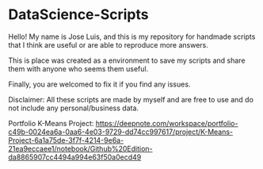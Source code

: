 # DataScience-Scripts
Hello! 
My name is Jose Luis, and this is my repository for handmade scripts that I think are useful or are able to reproduce more answers.

This is place was created as a environment to save my scripts and share them with anyone who seems them useful.

Finally, you are welcomed to fix it if you find any issues.

Disclaimer: All these scripts are made by myself and are free to use and do not include any personal/business data.

Portfolio 
K-Means Project: https://deepnote.com/workspace/portfolio-c49b-0024ea6a-0aa6-4e03-9729-dd74cc997617/project/K-Means-Project-6a1a75de-3f7f-4214-9e6a-21ea9eccaee1/notebook/Github%20Edition-da8865907cc4494a994e63f50a0ecd49
